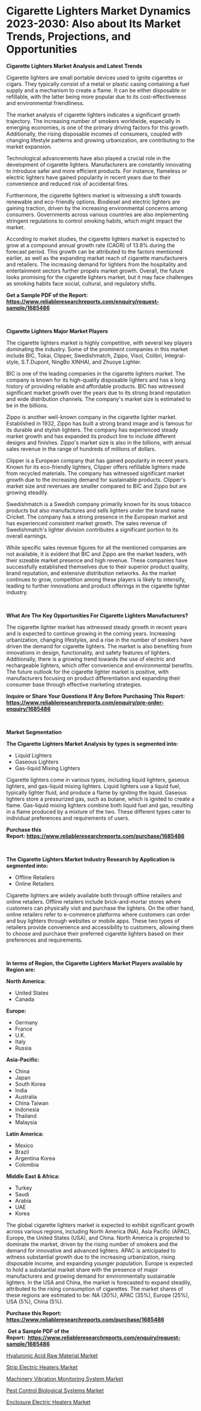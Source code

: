 <p><h1>Cigarette Lighters Market Dynamics 2023-2030: Also about Its Market Trends, Projections, and Opportunities</h1></p><p><strong>Cigarette Lighters Market Analysis and Latest Trends</strong></p>
<p><p>Cigarette lighters are small portable devices used to ignite cigarettes or cigars. They typically consist of a metal or plastic casing containing a fuel supply and a mechanism to create a flame. It can be either disposable or refillable, with the latter being more popular due to its cost-effectiveness and environmental friendliness.</p><p>The market analysis of cigarette lighters indicates a significant growth trajectory. The increasing number of smokers worldwide, especially in emerging economies, is one of the primary driving factors for this growth. Additionally, the rising disposable incomes of consumers, coupled with changing lifestyle patterns and growing urbanization, are contributing to the market expansion.</p><p>Technological advancements have also played a crucial role in the development of cigarette lighters. Manufacturers are constantly innovating to introduce safer and more efficient products. For instance, flameless or electric lighters have gained popularity in recent years due to their convenience and reduced risk of accidental fires.</p><p>Furthermore, the cigarette lighters market is witnessing a shift towards renewable and eco-friendly options. Biodiesel and electric lighters are gaining traction, driven by the increasing environmental concerns among consumers. Governments across various countries are also implementing stringent regulations to control smoking habits, which might impact the market.</p><p>According to market studies, the cigarette lighters market is expected to grow at a compound annual growth rate (CAGR) of 13.8% during the forecast period. This growth can be attributed to the factors mentioned earlier, as well as the expanding market reach of cigarette manufacturers and retailers. The increasing demand for lighters from the hospitality and entertainment sectors further propels market growth. Overall, the future looks promising for the cigarette lighters market, but it may face challenges as smoking habits face social, cultural, and regulatory shifts.</p></p>
<p><strong>Get a Sample PDF of the Report:&nbsp; <a href="https://www.reliableresearchreports.com/enquiry/request-sample/1685486">https://www.reliableresearchreports.com/enquiry/request-sample/1685486</a></strong></p>
<p>&nbsp;</p>
<p><strong>Cigarette Lighters Major Market Players</strong></p>
<p><p>The cigarette lighters market is highly competitive, with several key players dominating the industry. Some of the prominent companies in this market include BIC, Tokai, Clipper, Swedishmatch, Zippo, Visol, Colibri, Integral-style, S.T.Dupont, NingBo XINHAI, and Zhuoye Lighter.</p><p>BIC is one of the leading companies in the cigarette lighters market. The company is known for its high-quality disposable lighters and has a long history of providing reliable and affordable products. BIC has witnessed significant market growth over the years due to its strong brand reputation and wide distribution channels. The company's market size is estimated to be in the billions.</p><p>Zippo is another well-known company in the cigarette lighter market. Established in 1932, Zippo has built a strong brand image and is famous for its durable and stylish lighters. The company has experienced steady market growth and has expanded its product line to include different designs and finishes. Zippo's market size is also in the billions, with annual sales revenue in the range of hundreds of millions of dollars.</p><p>Clipper is a European company that has gained popularity in recent years. Known for its eco-friendly lighters, Clipper offers refillable lighters made from recycled materials. The company has witnessed significant market growth due to the increasing demand for sustainable products. Clipper's market size and revenues are smaller compared to BIC and Zippo but are growing steadily.</p><p>Swedishmatch is a Swedish company primarily known for its snus tobacco products but also manufactures and sells lighters under the brand name Cricket. The company has a strong presence in the European market and has experienced consistent market growth. The sales revenue of Swedishmatch's lighter division contributes a significant portion to its overall earnings.</p><p>While specific sales revenue figures for all the mentioned companies are not available, it is evident that BIC and Zippo are the market leaders, with their sizeable market presence and high revenue. These companies have successfully established themselves due to their superior product quality, brand reputation, and extensive distribution networks. As the market continues to grow, competition among these players is likely to intensify, leading to further innovations and product offerings in the cigarette lighter industry.</p></p>
<p>&nbsp;</p>
<p><strong>What Are The Key Opportunities For Cigarette Lighters Manufacturers?</strong></p>
<p><p>The cigarette lighter market has witnessed steady growth in recent years and is expected to continue growing in the coming years. Increasing urbanization, changing lifestyles, and a rise in the number of smokers have driven the demand for cigarette lighters. The market is also benefiting from innovations in design, functionality, and safety features of lighters. Additionally, there is a growing trend towards the use of electric and rechargeable lighters, which offer convenience and environmental benefits. The future outlook for the cigarette lighter market is positive, with manufacturers focusing on product differentiation and expanding their consumer base through effective marketing strategies.</p></p>
<p><strong>Inquire or Share Your Questions If Any Before Purchasing This Report: <a href="https://www.reliableresearchreports.com/enquiry/pre-order-enquiry/1685486">https://www.reliableresearchreports.com/enquiry/pre-order-enquiry/1685486</a></strong></p>
<p>&nbsp;</p>
<p><strong>Market Segmentation</strong></p>
<p><strong>The Cigarette Lighters Market Analysis by types is segmented into:</strong></p>
<p><ul><li>Liquid Lighters</li><li>Gaseous Lighters</li><li>Gas-liquid Mixing Lighters</li></ul></p>
<p><p>Cigarette lighters come in various types, including liquid lighters, gaseous lighters, and gas-liquid mixing lighters. Liquid lighters use a liquid fuel, typically lighter fluid, and produce a flame by igniting the liquid. Gaseous lighters store a pressurized gas, such as butane, which is ignited to create a flame. Gas-liquid mixing lighters combine both liquid fuel and gas, resulting in a flame produced by a mixture of the two. These different types cater to individual preferences and requirements of users.</p></p>
<p><strong>Purchase this Report:&nbsp;<a href="https://www.reliableresearchreports.com/purchase/1685486">https://www.reliableresearchreports.com/purchase/1685486</a></strong></p>
<p>&nbsp;</p>
<p><strong>The Cigarette Lighters Market Industry Research by Application is segmented into:</strong></p>
<p><ul><li>Offline Retailers</li><li>Online Retailers</li></ul></p>
<p><p>Cigarette lighters are widely available both through offline retailers and online retailers. Offline retailers include brick-and-mortar stores where customers can physically visit and purchase the lighters. On the other hand, online retailers refer to e-commerce platforms where customers can order and buy lighters through websites or mobile apps. These two types of retailers provide convenience and accessibility to customers, allowing them to choose and purchase their preferred cigarette lighters based on their preferences and requirements.</p></p>
<p>&nbsp;</p>
<p><strong>In terms of Region, the Cigarette Lighters Market Players available by Region are:</strong></p>
<p>
    <p> <strong> North America: </strong>
        <ul>
            <li>United States</li>
            <li>Canada</li>
        </ul>
        </p> 
    <p> <strong> Europe: </strong>
        <ul>
            <li>Germany</li>
            <li>France</li>
            <li>U.K.</li>
            <li>Italy</li>
            <li>Russia</li>
        </ul>
        </p> 
    <p> <strong> Asia-Pacific: </strong>
        <ul>
            <li>China</li>
            <li>Japan</li>
            <li>South Korea</li>
            <li>India</li>
            <li>Australia</li>
            <li>China Taiwan</li>
            <li>Indonesia</li>
            <li>Thailand</li>
            <li>Malaysia</li>
        </ul>
        </p> 
    <p> <strong> Latin America: </strong>
        <ul>
            <li>Mexico</li>
            <li>Brazil</li>
            <li>Argentina Korea</li>
            <li>Colombia</li>
        </ul>
        </p> 
    <p> <strong> Middle East & Africa: </strong>
        <ul>
            <li>Turkey</li>
            <li>Saudi</li>
            <li>Arabia</li>
            <li>UAE</li>
            <li>Korea</li>
        </ul>
    </p>
    </p>
<p><p>The global cigarette lighters market is expected to exhibit significant growth across various regions, including North America (NA), Asia Pacific (APAC), Europe, the United States (USA), and China. North America is projected to dominate the market, driven by the rising number of smokers and the demand for innovative and advanced lighters. APAC is anticipated to witness substantial growth due to the increasing urbanization, rising disposable income, and expanding younger population. Europe is expected to hold a substantial market share with the presence of major manufacturers and growing demand for environmentally sustainable lighters. In the USA and China, the market is forecasted to expand steadily, attributed to the rising consumption of cigarettes. The market shares of these regions are estimated to be: NA (30%), APAC (35%), Europe (25%), USA (5%), China (5%).</p></p>
<p><strong>Purchase this Report: <a href="https://www.reliableresearchreports.com/purchase/1685486">https://www.reliableresearchreports.com/purchase/1685486</a></strong></p>
<p>&nbsp;<strong>Get a Sample PDF of the Report:&nbsp;&nbsp;<a href="https://www.reliableresearchreports.com/enquiry/request-sample/1685486">https://www.reliableresearchreports.com/enquiry/request-sample/1685486</a></strong></p>
<p><strong></strong></p>
<p><p><a href="https://medium.com/@reecebednar/hyaluronic-acid-raw-material-market-size-growth-forecast-2023-2030-016577bef6f8">Hyaluronic Acid Raw Material Market</a></p><p><a href="https://www.linkedin.com/pulse/strip-electric-heaters-market-size-share-amp-trends-analysis/">Strip Electric Heaters Market</a></p><p><a href="https://github.com/WillieWoodard/Market-Research-Report-List-1/blob/main/machinery-vibration-monitoring-system-market.md">Machinery Vibration Monitoring System Market</a></p><p><a href="https://github.com/PeterParrish5/Market-Research-Report-List-1/blob/main/pest-control-biological-systems-market.md">Pest Control Biological Systems Market</a></p><p><a href="https://www.linkedin.com/pulse/enclosure-electric-heaters-market-insights-players-forecast/">Enclosure Electric Heaters Market</a></p></p>